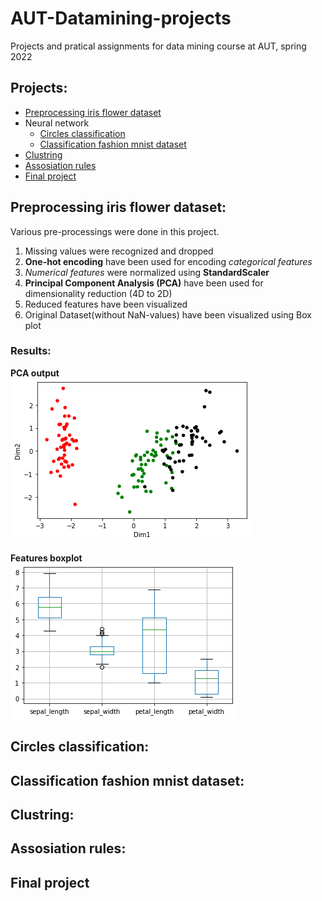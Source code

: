 # AUT-Datamining-projects
Projects and pratical assignments for data mining course at AUT, spring 2022

## Projects:
- [Preprocessing iris flower dataset](https://github.com/hedzd/AUT-Datamining-projects/tree/main/Preprocess_IRIS_dataset)
- Neural network
     - [Circles classification](https://github.com/hedzd/AUT-Datamining-projects/blob/main/Neural_Network/circles_classification.ipynb)  
     - [Classification fashion mnist dataset ](https://github.com/hedzd/AUT-Datamining-projects/blob/main/Neural_Network/fashion_mnist.ipynb)
- [Clustring](https://github.com/hedzd/AUT-Datamining-projects/tree/main/Clustering)
-  [Assosiation rules](https://github.com/hedzd/AUT-Datamining-projects/tree/main/Association_Rules)
-  [Final project](https://github.com/hedzd/AUT-Datamining-projects/tree/main/Final_Project)

## Preprocessing iris flower dataset:
Various pre-processings were done in this project.
1. Missing values were recognized and dropped
2. **One-hot encoding** have been used for encoding _categorical features_
3. _Numerical features_ were normalized using **StandardScaler** 
4. **Principal Component Analysis (PCA)** have been used for dimensionality reduction (4D to 2D)
5. Reduced features have been visualized
6. Original Dataset(without NaN-values) have been visualized using Box plot
### Results:
**PCA output**  
![PCA output plot](Preprocess_IRIS_dataset/assets/PCA_plot.png)
  
  
**Features boxplot**  
![Features boxplot](Preprocess_IRIS_dataset/assets/boxplot.png)
## Circles classification:

## Classification fashion mnist dataset:

## Clustring:

## Assosiation rules:

## Final project
